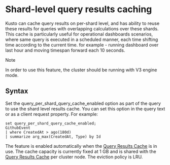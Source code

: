 # Shard-level query results caching

Kusto can cache query results on per-shard level, and has ability to reuse these results for queries with overlapping calculations over these shards. 
This cache is particularly useful for operational dashboards scenarios, where same query is executed in a scheduled manner, each time shifting time according to the current time. 
for example - running dashboard over last hour and moving timespan forward each 10 seconds.

> [!Note]
> In order to use this feature, the cluster should be running with V3 engine mode.

## Syntax

Set the query_per_shard_query_cache_enabled option as part of the query to use the shard level results cache. You can set this option in the query text or as a client request property. For example:

```kusto
set query_per_shard_query_cache_enabled;
GithubEvent
| where CreatedAt > ago(180d)
| summarize arg_max(CreatedAt, Type) by Id
```

The feature is enabled automatically when the [Query Results Cache](query-results-cache.md) is in use. The cache capacity is currently fixed at 1 GB and is shared with the [Query Results Cache](query-results-cache.md) per cluster node. The eviction policy is LRU.
